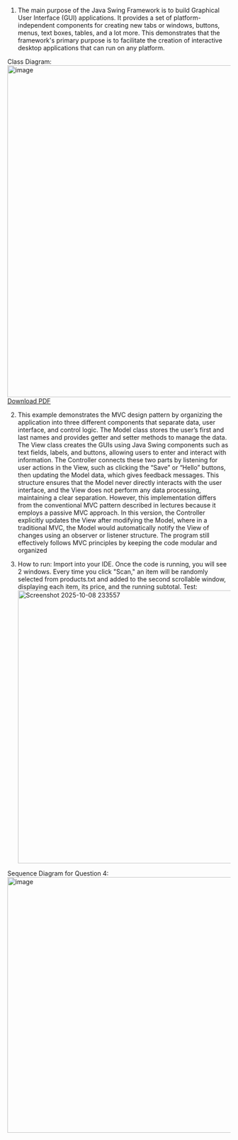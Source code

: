 
1. The main purpose of the Java Swing Framework is to build Graphical User Interface (GUI) applications. It provides a set of platform-independent components for creating new tabs or windows, buttons, menus, text boxes, tables, and a lot more. This demonstrates that the framework's primary purpose is to facilitate the creation of interactive desktop applications that can run on any platform.

Class Diagram:<br />
<img width="904" height="749" alt="image" src="https://github.com/user-attachments/assets/7d68c29d-241b-46bc-82f0-95dd9862a451" /><br />
[Download PDF](https://github.com/user-attachments/files/22757101/Architecture.Assignment.2.-.Class.Diagram_.Lucidchart.pdf)


2. This example demonstrates the MVC design pattern by organizing the application into three different components that separate data, user interface, and control logic. The Model class stores the user’s first and last names and provides getter and setter methods to manage the data. The View class creates the GUIs using Java Swing components such as text fields, labels, and buttons, allowing users to enter and interact with information. The Controller connects these two parts by listening for user actions in the View, such as clicking the “Save” or “Hello” buttons, then updating the Model data, which gives feedback messages. This structure ensures that the Model never directly interacts with the user interface, and the View does not perform any data processing, maintaining a clear separation. However, this implementation differs from the conventional MVC pattern described in lectures because it employs a passive MVC approach. In this version, the Controller explicitly updates the View after modifying the Model, where in a traditional MVC, the Model would automatically notify the View of changes using an observer or listener structure. The program still effectively follows MVC principles by keeping the code modular and organized
   
3. How to run: Import into your IDE. Once the code is running, you will see 2 windows. Every time you click "Scan," an item will be randomly selected from products.txt and added to the second scrollable window, displaying each item, its price, and the running subtotal.
   Test:<br />
   <img width="1205" height="616" alt="Screenshot 2025-10-08 233557" src="https://github.com/user-attachments/assets/cbfb026b-5f38-4cb5-bab8-ddf7f056269d" />





Sequence Diagram for Question 4:
<img width="791" height="577" alt="image" src="https://github.com/user-attachments/assets/7da510a6-5c3f-4175-80db-0e822e719d38" />
